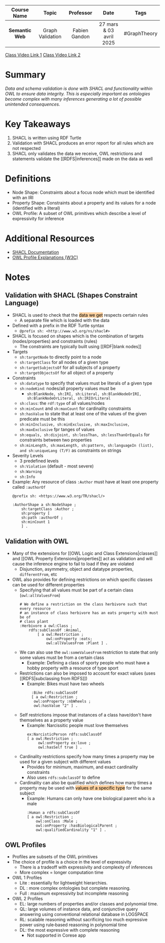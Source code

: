 |   Course Name    |      Topic       |   Professor   |          Date           |     Tags     |
| :--------------: | :--------------: | :-----------: | :---------------------: | :----------: |
| **Semantic Web** | Graph Validation | Fabien Gandon | 27 mars & 03 avril 2025 | #GraphTheory |

[Class Video Link 1](https://dstisas-my.sharepoint.com/personal/johnny_najjar_dsti_institute/_layouts/15/stream.aspx?id=%2Fpersonal%2Fjohnny%5Fnajjar%5Fdsti%5Finstitute%2FDocuments%2FRecordings%281%29%2FA24%20%2D%20Common%20Link%20%2D%20DS%2DDE%2DDA%2D20250327%5F094909%2DMeeting%20Recording%201%2Emp4&ga=1&referrer=StreamWebApp%2EWeb&referrerScenario=AddressBarCopied%2Eview%2E3f415f7b%2D8725%2D4903%2D8a55%2D43b019bfe66c)
[Class Video Link 2](https://dstisas-my.sharepoint.com/personal/johnny_najjar_dsti_institute/_layouts/15/stream.aspx?id=%2Fpersonal%2Fjohnny%5Fnajjar%5Fdsti%5Finstitute%2FDocuments%2FRecordings%281%29%2FA24%20%2D%20Common%20Link%20%2D%20DS%2DDE%2DDA%2D20250403%5F094949%2DMeeting%20Recording%2Emp4&ga=1&referrer=StreamWebApp%2EWeb&referrerScenario=AddressBarCopied%2Eview%2Eaff8e317%2D0ab7%2D48be%2Db0cc%2D996870a9a787)

# Summary
*Data and schema validation is done with SHACL and functionality within OWL to ensure data integrity. This is especially important as ontologies become complex with many inferences generating a lot of possible unintended consequences.*

# Key Takeaways
1. SHACL is written using RDF Turtle
2. Validation with SHACL produces an error report for all rules which are not respected
3. SHACL only validates the data we receive, OWL restrictions and statements validate the [[RDFS|inferences]] made on the data as well

# Definitions
- Node Shape: Constraints about a focus node which must be identified with an IRI
- Property Shape: Constraints about a property and its values for a node (identified with a literal)
- OWL Profile: A subset of OWL primitives which describe a level of expressivity for inference

# Additional Resources
- [SHACL Documentation](https://www.w3.org/TR/shacl/)
- [OWL Profile Explanations (W3C)](https://www.w3.org/2007/OWL/wiki/Profile_Explanations)

# Notes
## Validation with SHACL (Shapes Constraint Language)
- SHACL is used to check that the <mark style="background: #FFB86CA6;">data we get</mark> respects certain rules
	- A separate file which is loaded with the data
- Defined with a prefix in the RDF Turtle syntax
	- `@prefix sh: <http://www.w3.org/ns/shacl#>`
- SHACL is focused on shapes which is the combination of targets (nodes/properties) and constraints (rules)
	- The constraints are typically built using [[RDF|blank nodes]]
- Targets
	- `sh:targetNode` to directly point to a node
	- `sh:targetClass` for all nodes of a given type
	- `sh:targetSubjectsOf` for all subjects of a property
	- `sh:targetObjectsOf` for all object of a property
- Constraints
	- `sh:datatype` to specify that values must be literals of a given type
	- `sh:nodeKind`: nodes/all property values must be
		- `sh:BlankNode, sh:IRI, sh:Literal, sh:BlankNodeOrIRI, sh:BlankNodeOrLiteral, sh:IRIOrLiteral`
	- `sh:class`: the `rdf:type` of all values/nodes
	- `sh:minCount` and `sh:maxCount` for cardinality constraints
	- `sh:hasValue` to state that at least one of the values of the given predicate must be this
	- `sh:minInclusive, sh:minExclusive, sh:maxInclusive, sh:maxExclusive` fpr tanges of values
	- `sh:equals, sh:disjoint, sh:lessThan, sh:lessThanOrEquals` for constraints between two properties
	- `sh:minLength, sh:maxLength, sh:pattern, sh:languageIn (list), and sh:uniqueLang (T/F)` as constraints on strings
- Severity Levels
	- 3 predefined levels
	- `sh:Violation` (default - most severe)
	- `sh:Warning`
	- `sh:Info`
- Example: Any resource of class `:Author` must have at least one property called `:authorOf`
	```turtle
	@prefix sh: <https://www.w3.org/TR/shacl/>
	
	:AuthorShape a sh:NodeShape ;
		sh:targetClass :Author ;
		sh:property [
		sh:path :authorOf ;
		sh:minCount 1
		] .
	```
## Validation with OWL
- Many of the extensions for [[OWL Logic and Class Extensions|classes]] and [[OWL Property Extensions|properties]] act as validation and will cause the inference engine to fail to load if they are violated
	- Disjunction, asymmetry, object and datatype properties, `differentFrom`, etc
- OWL also provides for defining restrictions on which specific classes can be used for different properties
	- Specifying that all values must be part of a certain class (`owl:allValuesFrom`)
		```turtle
		# We define a restriction on the class herbivore such that every resource
		# an instance of class herbivore has an eats property with must be of
		# class plant
		:Herbivore a owl:Class ; 
			rdfs:subClassOf :Animal, 
				[ a owl:Restriction ;
					owl:onProperty :eats;
					owl:allValuesFrom :Plant ] .
		```
	- We can also use the `owl:someValuesFrom` restriction to state that only some values must be from a certain class
		- Example: Defining a class of sporty people who must have a hobby property with a resource of type sport
	- Restrictions can also be imposed to account for exact values (uses [[RDFS|subclassing from RDFS]])
		- Example: Bikes must have two wheels
		  ```turtle
			:Bike rdfs:subClassOf 
			[ a owl:Restriction ;
			 owl:onProperty :nbWheels ;
			 owl:hasValue "2" ] .
			```
	- Self restrictions impose that instances of a class have/don't have themselves as a property value
		- Example: Narcissitic people must love themselves
			```turtle
			ex:NarcisticPerson rdfs:subClassOf 
			[ a owl:Restriction ;
				 owl:onProperty ex:love ;
				 owl:hasSelf true ] .
			```
	- Cardinality restrictions specify how many times a property may be used for a given subject with different values
		- Provides for minimum, maximum, and exact cardinality constraints
		- Also uses `rdfs:subclassOf` to define
	- Cardinality can also be qualified which defines how many times a property may be used with <mark style="background: #FFB86CA6;">values of a specific type</mark> for the same subject
		- Example: Humans can only have one biological parent who is a male
			```turtle
			:Human a rdfs:subClassOf 
			[ a owl:Restriction ;
				owl:onClass :Male ;
				owl:onProperty :hasBiologicalParent ;
				owl:qualifiedCardinality "1" ] .
			```
## OWL Profiles
- Profiles are subsets of the OWL primitives
- The choice of profile is a choice in the level of expressivity
	- There is a tradeoff with expressivity and complexity of inferences
	- More complex = longer computation time
- OWL 1 Profiles
	- Lite : essentially for lightweight hierarchies. 
	- DL : more complex ontologies but complete reasoning. 
	- Full : maximum expressivity but incomplete reasoning
- OWL 2 Profiles
	- EL: large numbers of properties and/or classes and polynomial time. 
	- QL: large volumes of instance data, and conjunctive query answering using conventional relational database in LOGSPACE 
	- RL: scalable reasoning without sacrificing too much expressive power using rule‐based reasoning in polynomial time 
	- DL: the most expressive with complete reasoning
		- Not supported in Corese app
